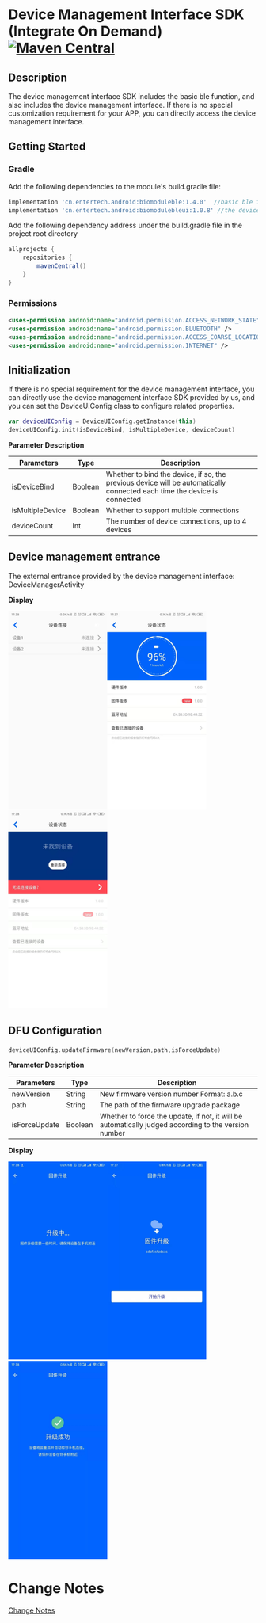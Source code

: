 # Device Management Interface SDK (Integrate On Demand)[![Maven Central](https://maven-badges.herokuapp.com/maven-central/cn.entertech.android/biomodulebleui/badge.svg)](https://maven-badges.herokuapp.com/maven-central/cn.entertech.android/biomodulebleui)

## Description

The device management interface SDK includes the basic ble function, and also includes the device management interface. If there is no special customization requirement for your APP, you can directly access the device management interface.

## Getting Started

### Gradle

Add the following dependencies to the module's build.gradle file:

```groovy
implementation 'cn.entertech.android:biomoduleble:1.4.0'  //basic ble function
implementation 'cn.entertech.android:biomodulebleui:1.0.8' //the device management interface
```

Add the following dependency address under the build.gradle file in the project root directory

```groovy
allprojects {
    repositories {
        mavenCentral()
    }
}
```

### Permissions

```xml
<uses-permission android:name="android.permission.ACCESS_NETWORK_STATE" />
<uses-permission android:name="android.permission.BLUETOOTH" />
<uses-permission android:name="android.permission.ACCESS_COARSE_LOCATION" />
<uses-permission android:name="android.permission.INTERNET" />
```

## Initialization

If there is no special requirement for the device management interface, you can directly use the device management interface SDK provided by us, and you can set the DeviceUIConfig class to configure related properties.

```kotlin
var deviceUIConfig = DeviceUIConfig.getInstance(this)
deviceUIConfig.init(isDeviceBind, isMultipleDevice, deviceCount)
```

**Parameter Description**

| Parameters | Type | Description |
| ---------------- | ------- | -------------------------------------------------------- |
| isDeviceBind | Boolean | Whether to bind the device, if so, the previous device will be automatically connected each time the device is connected |
| isMultipleDevice | Boolean | Whether to support multiple connections |
| deviceCount | Int | The number of device connections, up to 4 devices |

## Device management entrance

The external entrance provided by the device management interface: DeviceManagerActivity

**Display**

<img src="https://github.com/Entertech/Enter-Biomodule-BLE-Android-SDK/blob/master/docimage/%E8%AE%BE%E5%A4%87%E8%BF%9E%E6%8E%A5.jpeg" width="200"/><img src="https://github.com/Entertech/Enter-Biomodule-BLE-Android-SDK/blob/master/docimage/%E8%AE%BE%E5%A4%87%E8%BF%9E%E6%8E%A5%E6%88%90%E5%8A%9F.jpeg" width="200"/><img src="https://github.com/Entertech/Enter-Biomodule-BLE-Android-SDK/blob/master/docimage/%E8%AE%BE%E5%A4%87%E8%BF%9E%E6%8E%A5%E5%A4%B1%E8%B4%A5.jpeg" width="200"/>


## DFU Configuration

```kotlin
deviceUIConfig.updateFirmware(newVersion,path,isForceUpdate)
```
**Parameter Description**

| Parameters | Type | Description |
| ---------- | ------- | -------------------------- |
| newVersion | String | New firmware version number Format: a.b.c |
| path | String | The path of the firmware upgrade package |
| isForceUpdate | Boolean | Whether to force the update, if not, it will be automatically judged according to the version number |

**Display**

<img src="https://github.com/Entertech/Enter-Biomodule-BLE-Android-SDK/blob/master/docimage/%E5%9B%BA%E4%BB%B6%E5%8D%87%E7%BA%A71.jpeg" width="200"/><img src="https://github.com/Entertech/Enter-Biomodule-BLE-Android-SDK/blob/master/docimage/%E5%9B%BA%E4%BB%B6%E5%8D%87%E7%BA%A72.jpeg" width="200"/><img src="https://github.com/Entertech/Enter-Biomodule-BLE-Android-SDK/blob/master/docimage/%E5%9B%BA%E4%BB%B6%E5%8D%87%E7%BA%A73.jpeg" width="200"/>

# Change Notes

[Change Notes](https://github.com/Entertech/Enter-Biomodule-BLE-Android-SDK/wiki/biomodulebleui--%E6%9B%B4%E6%96%B0%E6%97%A5%E5%BF%97)